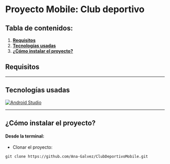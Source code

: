 # Proyecto Mobile: Club deportivo

## Tabla de contenidos:

1. **[Requisitos](#Requisitos)**
1. **[Tecnologías usadas](#tecnologías-usadas)**
1. **[¿Cómo instalar el proyecto?](#cómo-instalar-el-proyecto)**

## **Requisitos** <br/>


***

## Tecnologías usadas

<p align="left">
<!–– Android Studio#––>
<a href="https://developer.android.com/studio" target="_blank" data-bs-toggle="tooltip" title="Android Studio">
  <img src="https://img.shields.io/badge/Android%20Studio-3DDC84?style=for-the-badge&logo=android-studio&logoColor=white" alt="Android Studio"/>
</a>
 </p>

 ***

## ¿Cómo instalar el proyecto?

#### Desde la terminal:

- Clonar el proyecto:
````
git clone https://github.com/Ana-Galvez/ClubDeportivoMobile.git
 
